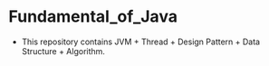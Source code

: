 # Fundamental_of_Java
* This repository contains JVM + Thread + Design Pattern + Data Structure + Algorithm.
